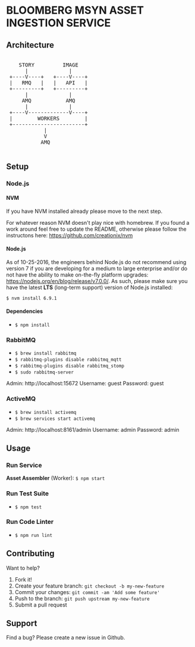 # BLOOMBERG MSYN ASSET INGESTION SERVICE
## Architecture
<pre>
                           
    STORY         IMAGE    
      |             |      
 +----V----+   +----V----+ 
 |   RMQ   |   |   API   | 
 +---------+   +---------+ 
      |             |      
     AMQ           AMQ     
      |             |      
 +----V-------------V----+ 
 |        WORKERS        | 
 +-----------------------+ 
            |               
            V               
           AMQ              
                            
</pre>

## Setup
### Node.js
#### NVM
If you have NVM installed already please move to the next step.

For whatever reason NVM doesn't play nice with homebrew. If you found a work around feel free to update the README, otherwise please follow the instructons here: https://github.com/creationix/nvm

#### Node.js
As of 10-25-2016, the engineers behind Node.js do not recommend using version 7 if you are developing for a medium to large enterprise and/or do not have the ability to make on-the-fly platform upgrades: https://nodejs.org/en/blog/release/v7.0.0/. As such, please make sure you have the latest **LTS** (long-term support) version of Node.js installed:

`$ nvm install 6.9.1`

#### Dependencies
* `$ npm install`

### RabbitMQ
* `$ brew install rabbitmq`
* `$ rabbitmq-plugins disable rabbitmq_mqtt`
* `$ rabbitmq-plugins disable rabbitmq_stomp`
* `$ sudo rabbitmq-server`

Admin: http://localhost:15672
Username: guest
Password: guest

### ActiveMQ
* `$ brew install activemq`
* `$ brew services start activemq`

Admin: http://localhost:8161/admin
Username: admin
Password: admin

## Usage
### Run Service
**Asset Assembler** (Worker): `$ npm start`

### Run Test Suite
* `$ npm test`

### Run Code Linter
* `$ npm run lint`

## Contributing
Want to help?

1. Fork it!
2. Create your feature branch: `git checkout -b my-new-feature`
3. Commit your changes: `git commit -am 'Add some feature'`
4. Push to the branch: `git push upstream my-new-feature`
5. Submit a pull request

## Support
Find a bug? Please create a new issue in Github.
